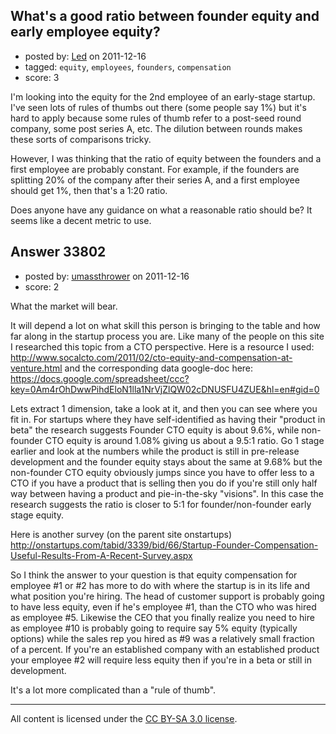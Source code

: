 ## What's a good ratio between founder equity and early employee equity?

- posted by: [Led](https://stackexchange.com/users/-1/15066-led) on 2011-12-16
- tagged: `equity`, `employees`, `founders`, `compensation`
- score: 3

I'm looking into the equity for the 2nd employee of an early-stage startup.  I've seen lots of rules of thumbs out there (some people say 1%) but it's hard to apply because some rules of thumb refer to a post-seed round company, some post series A, etc.  The dilution between rounds makes these sorts of comparisons tricky. 

However, I was thinking that the ratio of equity between the founders and a first employee are probably constant. For example, if the founders are splitting 20% of the company after their series A, and a first employee should get 1%, then that's a 1:20 ratio.  

Does anyone have any guidance on what a reasonable ratio should be?  It seems like a decent metric to use.


## Answer 33802

- posted by: [umassthrower](https://stackexchange.com/users/-1/14929-umassthrower) on 2011-12-16
- score: 2

What the market will bear.  

It will depend a lot on what skill this person is bringing to the table and how far along in the startup process you are.  Like many of the people on this site I researched this topic from a CTO perspective.  Here is a resource I used:
http://www.socalcto.com/2011/02/cto-equity-and-compensation-at-venture.html and the corresponding data google-doc here: https://docs.google.com/spreadsheet/ccc?key=0Am4rOhDwwPihdEloN1lla1NrVjZlQW02cDNUSFU4ZUE&hl=en#gid=0


Lets extract 1 dimension, take a look at it, and then you can see where you fit in.  For startups where they have self-identified as having their "product in beta" the research suggests Founder CTO equity is about 9.6%, while non-founder CTO equity is around 1.08% giving us about a 9.5:1 ratio. Go 1 stage earlier and look at the numbers while the product is still in pre-release development and the founder equity stays about the same at 9.68% but the non-founder CTO equity obviously jumps since you have to offer less to a CTO if you have a product that is selling then you do if you're still only half way between having a product and pie-in-the-sky "visions".  In this case the research suggests the ratio is closer to 5:1 for founder/non-founder early stage equity.  


Here is another survey (on the parent site onstartups) http://onstartups.com/tabid/3339/bid/66/Startup-Founder-Compensation-Useful-Results-From-A-Recent-Survey.aspx

So I think the answer to your question is that equity compensation for employee #1 or #2 has more to do with where the startup is in its life and what position you're hiring.  The head of customer support is probably going to have less equity, even if he's employee #1, than the CTO who was hired as employee #5.  Likewise the CEO that you finally realize you need to hire as employee #10 is probably going to require say 5% equity (typically options) while the sales rep you hired as #9 was a relatively small fraction of a percent.  If you're an established company with an established product your employee #2 will require less equity then if you're in a beta or still in development.  

It's a lot more complicated than a "rule of thumb".



---

All content is licensed under the [CC BY-SA 3.0 license](https://creativecommons.org/licenses/by-sa/3.0/).
